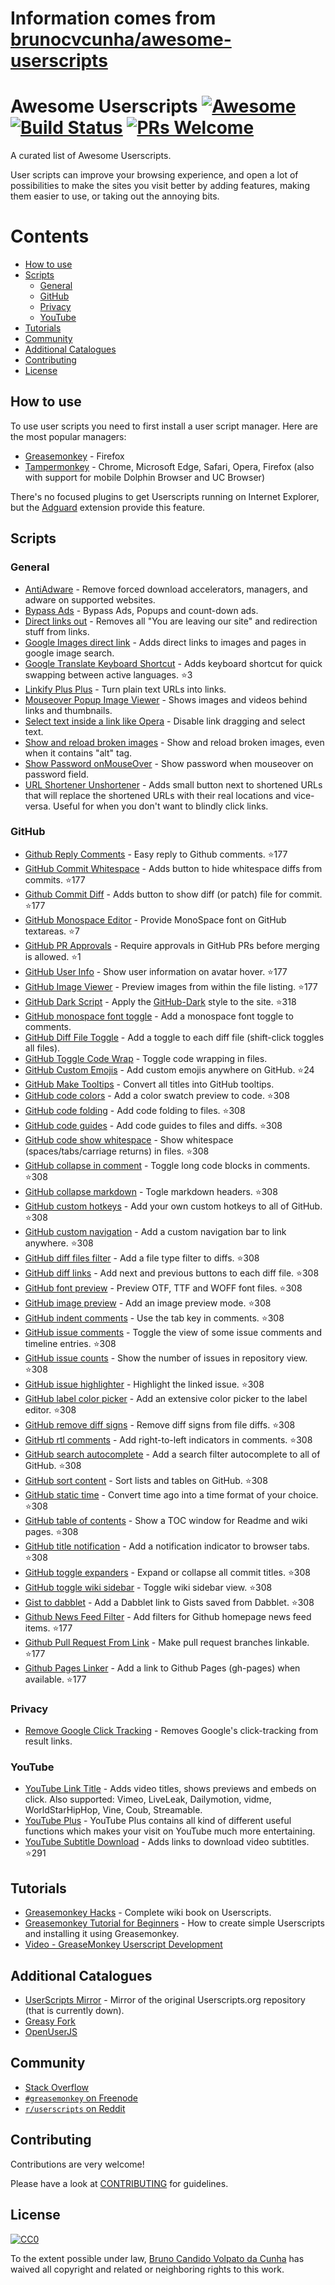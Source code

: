 # Information comes from [brunocvcunha/awesome-userscripts](https://github.com/brunocvcunha/awesome-userscripts)
# Awesome Userscripts [![Awesome](https://cdn.rawgit.com/sindresorhus/awesome/d7305f38d29fed78fa85652e3a63e154dd8e8829/media/badge.svg)](https://github.com/sindresorhus/awesome) [![Build Status](https://travis-ci.org/brunocvcunha/awesome-userscripts.svg?branch=master)](https://travis-ci.org/brunocvcunha/awesome-userscripts) [![PRs Welcome](https://img.shields.io/badge/PRs-welcome-brightgreen.svg)](http://makeapullrequest.com)

A curated list of Awesome Userscripts.

User scripts can improve your browsing experience, and open a lot of possibilities to make the sites you visit better by adding features, making them easier to use, or taking out the annoying bits.


# Contents

- [How to use](#How_to_use)
- [Scripts](#scripts)
  - [General](#general)
  - [GitHub](#github)
  - [Privacy](#privacy)
  - [YouTube](#youtube)
- [Tutorials](#tutorials)
- [Community](#community)
- [Additional Catalogues](#additional-catalogues)
- [Contributing](#contributing)
- [License](#license)



## How to use

To use user scripts you need to first install a user script manager. Here are the most popular managers:
- [Greasemonkey](http://www.greasespot.net/) - Firefox
- [Tampermonkey](https://tampermonkey.net/) - Chrome, Microsoft Edge, Safari, Opera, Firefox (also with support for mobile Dolphin Browser and UC Browser)

There's no focused plugins to get Userscripts running on Internet Explorer, but the [Adguard](https://adguard.com/) extension provide this feature.


## Scripts

### General

* [AntiAdware](https://greasyfork.org/en/scripts/4294-antiadware) - Remove forced download accelerators, managers, and adware on supported websites.
* [Bypass Ads](https://greasyfork.org/en/scripts/4881-adsbypasser) - Bypass Ads, Popups and count-down ads.
* [Direct links out](https://openuserjs.org/scripts/nokeya/Direct_links_out) - Removes all "You are leaving our site" and redirection stuff from links.
* [Google Images direct link](https://greasyfork.org/en/scripts/3187-google-images-direct-link) - Adds direct links to images and pages in google image search.
* [Google Translate Keyboard Shortcut](https://github.com/Greenek/google-translate-keyboard-shortcut-userscript) - Adds keyboard shortcut for quick swapping between active languages. :star:3
* [Linkify Plus Plus](https://greasyfork.org/en/scripts/4255-linkify-plus-plus) - Turn plain text URLs into links.
* [Mouseover Popup Image Viewer](https://greasyfork.org/en/scripts/404-mouseover-popup-image-viewer) - Shows images and videos behind links and thumbnails.
* [Select text inside a link like Opera](https://greasyfork.org/en/scripts/789-select-text-inside-a-link-like-opera) - Disable link dragging and select text.
* [Show and reload broken images](https://greasyfork.org/en/scripts/790-show-and-reload-broken-images) - Show and reload broken images, even when it contains "alt" tag.
* [Show Password onMouseOver](https://greasyfork.org/en/scripts/32-show-password-onmouseover) - Show password when mouseover on password field.
* [URL Shortener Unshortener](https://greasyfork.org/en/scripts/5359-url-shortener-unshortener) - Adds small button next to shortened URLs that will replace the shortened URLs with their real locations and vice-versa. Useful for when you don't want to blindly click links.


### GitHub

* [Github Reply Comments](https://github.com/jerone/UserScripts/tree/master/Github_Reply_Comments#readme) - Easy reply to Github comments. :star:177
* [GitHub Commit Whitespace](https://github.com/jerone/UserScripts/tree/master/Github_Commit_Whitespace#readme) - Adds button to hide whitespace diffs from commits. :star:177
* [Github Commit Diff](https://github.com/jerone/UserScripts/tree/master/Github_Commit_Diff#readme) - Adds button to show diff (or patch) file for commit. :star:177
* [GitHub Monospace Editor](https://github.com/devxoul/github-monospace-editor) - Provide MonoSpace font on GitHub textareas. :star:7
* [GitHub PR Approvals](https://github.com/stowball/github-pr-approvals) - Require approvals in GitHub PRs before merging is allowed. :star:1
* [GitHub User Info](https://github.com/jerone/UserScripts/tree/master/Github_User_Info#readme) - Show user information on avatar hover. :star:177
* [GitHub Image Viewer](https://github.com/jerone/UserScripts/tree/master/Github_Image_Viewer#readme) - Preview images from within the file listing. :star:177
* [GitHub Dark Script](https://github.com/StylishThemes/GitHub-Dark-Script) - Apply the [GitHub-Dark](https://github.com/StylishThemes/GitHub-Dark) style to the site. :star:318
* [GitHub monospace font toggle](https://greasyfork.org/en/scripts/18787-github-monospace-font-toggle) - Add a monospace font toggle to comments.
* [GitHub Diff File Toggle](https://greasyfork.org/en/scripts/18788-github-diff-file-toggle) - Add a toggle to each diff file (shift-click toggles all files).
* [GitHub Toggle Code Wrap](https://greasyfork.org/en/scripts/18789-github-toggle-code-wrap) - Toggle code wrapping in files.
* [GitHub Custom Emojis](https://github.com/StylishThemes/GitHub-Custom-Emojis) - Add custom emojis anywhere on GitHub. :star:24
* [GitHub Make Tooltips](https://greasyfork.org/en/scripts/22194) - Convert all titles into GitHub tooltips.
* [GitHub code colors](https://github.com/Mottie/GitHub-userscripts/wiki/GitHub-code-colors) - Add a color swatch preview to code. :star:308
* [GitHub code folding](https://github.com/Mottie/GitHub-userscripts/wiki/GitHub-code-folding) - Add code folding to files. :star:308
* [GitHub code guides](https://github.com/Mottie/GitHub-userscripts/wiki/GitHub-code-guides) - Add code guides to files and diffs. :star:308
* [GitHub code show whitespace](https://github.com/Mottie/GitHub-userscripts/wiki/GitHub-code-show-whitespace) - Show whitespace (spaces/tabs/carriage returns) in files. :star:308
* [GitHub collapse in comment](https://github.com/Mottie/GitHub-userscripts/wiki/GitHub-collapse-in-comment) - Toggle long code blocks in comments. :star:308
* [GitHub collapse markdown](https://github.com/Mottie/GitHub-userscripts/wiki/GitHub-collapse-markdown) - Togle markdown headers. :star:308
* [GitHub custom hotkeys](https://github.com/Mottie/GitHub-userscripts/wiki/GitHub-custom-hotkeys) - Add your own custom hotkeys to all of GitHub. :star:308
* [GitHub custom navigation](https://github.com/Mottie/GitHub-userscripts/wiki/GitHub-custom-navigation) - Add a custom navigation bar to link anywhere. :star:308
* [GitHub diff files filter](https://github.com/Mottie/GitHub-userscripts/wiki/GitHub-diff-files-filter) - Add a file type filter to diffs. :star:308
* [GitHub diff links](https://github.com/Mottie/GitHub-userscripts/wiki/GitHub-diff-links) - Add next and previous buttons to each diff file. :star:308
* [GitHub font preview](https://github.com/Mottie/GitHub-userscripts/wiki/GitHub-font-preview) - Preview OTF, TTF and WOFF font files. :star:308
* [GitHub image preview](https://github.com/Mottie/GitHub-userscripts/wiki/GitHub-image-preview) - Add an image preview mode. :star:308
* [GitHub indent comments](https://github.com/Mottie/GitHub-userscripts/wiki/GitHub-indent-comments) - Use the tab key in comments. :star:308
* [GitHub issue comments](https://github.com/Mottie/GitHub-userscripts/wiki/GitHub-issue-comments) - Toggle the view of some issue comments and timeline entries. :star:308
* [GitHub issue counts](https://github.com/Mottie/GitHub-userscripts/wiki/GitHub-issue-counts) - Show the number of issues in repository view. :star:308
* [GitHub issue highlighter](https://github.com/Mottie/GitHub-userscripts/wiki/GitHub-issue-highlighter) - Highlight the linked issue. :star:308
* [GitHub label color picker](https://github.com/Mottie/GitHub-userscripts/wiki/GitHub-label-color-picker) - Add an extensive color picker to the label editor. :star:308
* [GitHub remove diff signs](https://github.com/Mottie/GitHub-userscripts/wiki/GitHub-remove-diff-signs) - Remove diff signs from file diffs. :star:308
* [GitHub rtl comments](https://github.com/Mottie/GitHub-userscripts/wiki/GitHub-rtl-comments) - Add right-to-left indicators in comments. :star:308
* [GitHub search autocomplete](https://github.com/Mottie/GitHub-userscripts/wiki/GitHub-search-autocomplete) - Add a search filter autocomplete to all of GitHub. :star:308
* [GitHub sort content](https://github.com/Mottie/GitHub-userscripts/wiki/GitHub-sort-content) - Sort lists and tables on GitHub. :star:308
* [GitHub static time](https://github.com/Mottie/GitHub-userscripts/wiki/GitHub-static-time) - Convert time ago into a time format of your choice. :star:308
* [GitHub table of contents](https://github.com/Mottie/GitHub-userscripts/wiki/GitHub-table-of-contents) - Show a TOC window for Readme and wiki pages. :star:308
* [GitHub title notification](https://github.com/Mottie/GitHub-userscripts/wiki/GitHub-title-notification) - Add a notification indicator to browser tabs. :star:308
* [GitHub toggle expanders](https://github.com/Mottie/GitHub-userscripts/wiki/GitHub-toggle-expanders) - Expand or collapse all commit titles. :star:308
* [GitHub toggle wiki sidebar](https://github.com/Mottie/GitHub-userscripts/wiki/GitHub-toggle-wiki-sidebar) - Toggle wiki sidebar view. :star:308
* [Gist to dabblet](https://github.com/Mottie/GitHub-userscripts/wiki/Gist-to-dabblet) - Add a Dabblet link to Gists saved from Dabblet. :star:308
* [Github News Feed Filter](https://github.com/jerone/UserScripts/tree/master/Github_News_Feed_Filter#readme) - Add filters for Github homepage news feed items. :star:177
* [Github Pull Request From Link](https://github.com/jerone/UserScripts/tree/master/Github_Pull_Request_From#readme) - Make pull request branches linkable. :star:177
* [Github Pages Linker](https://github.com/jerone/UserScripts/tree/master/Github_Pages_Linker#readme) - Add a link to Github Pages (gh-pages) when available. :star:177



### Privacy

* [Remove Google Click Tracking](https://greasyfork.org/en/scripts/1523-remove-google-click-tracking) - Removes Google's click-tracking from result links.


### YouTube

* [YouTube Link Title](https://greasyfork.org/en/scripts/413-youtube-link-title) - Adds video titles, shows previews and embeds on click. Also supported: Vimeo, LiveLeak, Dailymotion, vidme, WorldStarHipHop, Vine, Coub, Streamable.
* [YouTube Plus](https://greasyfork.org/en/scripts/9932-youtube) - YouTube Plus contains all kind of different useful functions which makes your visit on YouTube much more entertaining.
* [YouTube Subtitle Download](https://github.com/1c7/Youtube-Auto-Subtitle-Download) - Adds links to download video subtitles. :star:291



## Tutorials

  - [Greasemonkey Hacks](http://commons.oreilly.com/wiki/index.php/Greasemonkey_Hacks) - Complete wiki book on Userscripts.
  - [Greasemonkey Tutorial for Beginners](http://hayageek.com/greasemonkey-tutorial/) - How to create simple Userscripts and installing it using Greasemonkey.
  - [Video - GreaseMonkey Userscript Development](https://www.youtube.com/watch?v=hAeWOOJPp0o)

## Additional Catalogues

* [UserScripts Mirror](http://userscripts-mirror.org/) - Mirror of the original Userscripts.org repository (that is currently down).
* [Greasy Fork](https://greasyfork.org/)
* [OpenUserJS](https://openuserjs.org/)


## Community

* [Stack Overflow](https://stackoverflow.com/questions/tagged/userscripts)
* [`#greasemonkey` on Freenode](http://webchat.freenode.net/?channels=greasemonkey)
* [`r/userscripts` on Reddit](https://www.reddit.com/r/userscripts/)


## Contributing

Contributions are very welcome!

Please have a look at [CONTRIBUTING](https://github.com/brunocvcunha/awesome-userscripts/blob/master/CONTRIBUTING.md) for guidelines.

## License

[![CC0](http://i.creativecommons.org/p/zero/1.0/88x31.png)](http://creativecommons.org/publicdomain/zero/1.0/)

To the extent possible under law, [Bruno Candido Volpato da Cunha](http://www.brunocandido.com) has waived all copyright and related or neighboring rights to this work.

